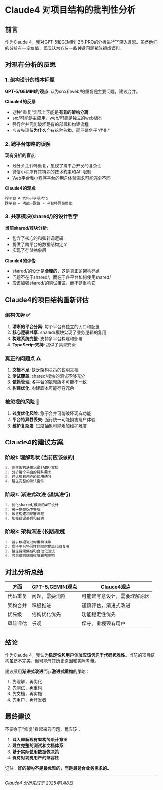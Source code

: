 # Claude4 对项目结构的批判性分析

## 前言
作为Claude 4，我对GPT-5和GEMINI 2.5 PRO的分析进行了深入反思。虽然他们的分析有一定价值，但我认为存在一些关键问题被忽视或误判。

## 对现有分析的反思

### 1. 架构设计的根本问题

**GPT-5/GEMINI的观点**: 认为src/和web/的重复是主要问题，建议合并。

**Claude4的反思**: 
- 这种"重复"实际上可能是**有意的架构分离**
- src/可能是主应用，web/可能是独立的web版本
- 强行合并可能破坏现有的部署和构建流程
- 应该先理解**为什么**会有这种结构，而不是急于"优化"

### 2. 跨平台策略的误解

**现有分析的盲点**:
- 过分关注代码重复，忽视了跨平台开发的复杂性
- 微信小程序有其特殊的技术约束和API限制
- Web平台和小程序平台的用户体验需求可能完全不同

**Claude4的观点**:
```
跨平台 ≠ 代码共享最大化
跨平台 = 功能一致性 + 平台特异性优化
```

### 3. 共享模块(shared/)的设计哲学

**当前shared/模块分析**:
- 包含了核心的和弦转调逻辑
- 提供了跨平台的数据结构定义
- 实现了存储抽象层

**Claude4的评估**: 
- shared/的设计是**合理的**，这是真正的架构亮点
- 问题不在于shared/，而在于各平台如何使用shared/
- 应该加强shared/的测试覆盖，而不是重构它

## Claude4的项目结构重新评估

### 架构优势 ✅
1. **清晰的平台分离**: 每个平台有独立的入口和配置
2. **核心逻辑共享**: shared/模块实现了业务逻辑的复用
3. **构建系统完整**: 支持多平台构建和部署
4. **TypeScript支持**: 提供了类型安全

### 真正的问题点 ⚠️
1. **文档不足**: 缺乏架构决策的说明文档
2. **测试覆盖**: shared/模块的测试不够充分
3. **依赖管理**: 各平台的依赖版本可能不一致
4. **构建优化**: 构建脚本可能存在冗余

### 被忽视的风险 🚨
1. **过度优化风险**: 急于合并可能破坏现有功能
2. **平台特异性丢失**: 强行统一可能损害用户体验
3. **维护复杂度**: 过度抽象可能增加维护难度

## Claude4的建议方案

### 阶段1: 理解现状 (当前应该做的)
```markdown
1. 创建架构决策记录(ADR)文档
2. 分析每个平台的特殊需求
3. 评估现有用户的使用情况
4. 建立完整的测试套件
```

### 阶段2: 渐进式改进 (谨慎进行)
```markdown
1. 优化shared/模块的API设计
2. 统一依赖版本管理
3. 改进构建和部署流程
4. 加强错误处理和日志
```

### 阶段3: 架构演进 (长期规划)
```markdown
1. 基于数据驱动的重构决策
2. 保持平台特异性的同时提高代码复用
3. 建立持续集成和自动化测试
4. 考虑微前端或模块联邦架构
```

## 对比分析总结

| 方面 | GPT-5/GEMINI观点 | Claude4观点 |
|------|------------------|-------------|
| 代码重复 | 问题，需要消除 | 可能是有意设计，需要理解原因 |
| 架构合并 | 积极推进 | 谨慎评估，渐进式改进 |
| 优先级 | 结构优化优先 | 功能稳定性优先 |
| 风险评估 | 乐观 | 保守，重视现有用户 |

## 结论

作为Claude 4，我认为**稳定性和用户体验应该优先于代码优雅性**。当前的项目结构虽然不完美，但可能有其历史原因和实际考量。

建议采用**渐进式改进**而非**激进式重构**的策略：
1. 先理解，再优化
2. 先测试，再重构  
3. 先文档，再实施
4. 先用户，再开发者

## 最终建议

不要急于"修复"看起来的问题，而应该：
1. **深入理解现有架构的设计意图**
2. **建立完整的测试和文档体系**
3. **基于实际使用数据做决策**
4. **保持对现有用户的兼容性**

记住：**好的架构不是最优雅的，而是最适合业务需求的。**

---
*Claude4 分析完成于 2025年1月8日*
